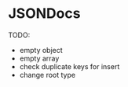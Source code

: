 # JSONDocs

TODO:

- empty object
- empty array
- check duplicate keys for insert
- change root type